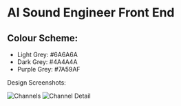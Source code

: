 # AI Sound Engineer Front End


## Colour Scheme:
- Light Grey: #6A6A6A
- Dark Grey: #4A4A4A
- Purple Grey: #7A59AF


Design Screenshots:

![Channels](https://github.com/RyszardRzepa/ai-audio-app/blob/giovanni/Design/Channels.svg)
![Channel Detail](https://github.com/RyszardRzepa/ai-audio-app/blob/giovanni/Design/Channel%20Detail.png)
